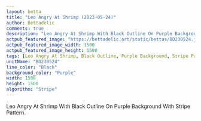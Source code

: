 ```yaml
---
layout: betta
title: "Leo Angry At Shrimp (2023-05-24)"
author: Bettadelic
comments: true
description: "Leo Angry At Shrimp With Black Outline On Purple Background With Stripe Pattern."
actpub_featured_image: "https://bettadelic.art/static/bettas/BD230524.jpg"
actpub_featured_image_width: 1500
actpub_featured_image_height: 1500
tags: [Leo Angry At Shrimp, Black Outline, Purple Background, Stripe Pattern, May 2023]
unitName: "BD230524"
line_color: "Black"
background_color: "Purple"
width: 1500
height: 1500
algorithm: "Stripe"
---
```


Leo Angry At Shrimp With Black Outline On Purple Background With Stripe Pattern.
